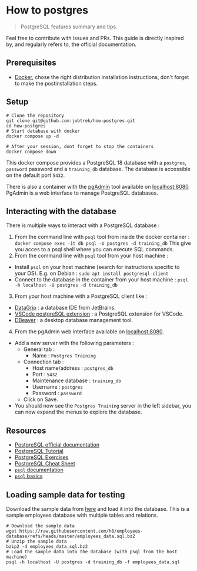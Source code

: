 # How to postgres

> PostgreSQL features summary and tips.

Feel free to contribute with issues and PRs.
This guide is directly inspired by, and regularly refers to,
the official documentation.

## Prerequisites

- [Docker](https://docs.docker.com/engine/install/), chose the right distribution installation instructions, don't forget to make the postinstallation steps.

## Setup

```shell
# Clone the repository
git clone git@github.com:jobtrek/how-postgres.git
cd how-postgres
# Start database with docker
docker compose up -d

# After your session, dont forget to stop the containers
docker compose down
```

This docker compose provides a PostgreSQL 18 database with a `postgres`, `password` password and a `training_db` database. The database is accessible on the default port `5432`.

There is also a container with the [pgAdmin](https://www.pgadmin.org/) tool available on [localhost:8080](http://localhost:8080). PgAdmin is a web interface to manage PostgreSQL databases.

## Interacting with the database

There is multiple ways to interact with a PostgreSQL database :

1. From the command line with `psql` tool from inside the docker container : `docker compose exec -it db psql -U postgres -d training_db` This give you acces to a psql shell where you can execute SQL commands.
2. From the command line with `psql` tool from your host machine :
  - Install `psql` on your host machine (search for instructions specific to your OS). E.g. on Debian : `sudo apt install postgresql-client`
  - Connect to the database in the container from your host machine : `psql -h localhost -U postgres -d training_db`
3. From your host machine with a PostgreSQL client like :
  - [DataGrip](https://www.jetbrains.com/datagrip/) : a database IDE from JetBrains.
  - [VSCode postgreSQL extension](https://marketplace.visualstudio.com/items?itemName=ms-ossdata.vscode-pgsql) : a PostgreSQL extension for VSCode.
  - [DBeaver](https://dbeaver.io/) : a desktop database management tool.
4. From the pgAdmin web interface available on [localhost:8080](http://localhost:8080).
  - Add a new server with the following parameters :
    - General tab :
      - Name : `Postgres Training`
    - Connection tab :
      - Host name/address : `postgres_db`
      - Port : `5432`
      - Maintenance database : `training_db`
      - Username : `postgres`
      - Password : `password`
    - Click on Save.
  - You should now see the `Postgres Training` server in the left sidebar, you can now expand the menus to explore the database.

## Resources

- [PostgreSQL official documentation](https://www.postgresql.org/docs/current/index.html)
- [PostgreSQL Tutorial](https://www.postgresqltutorial.com/)
- [PostgreSQL Exercises](https://pgexercises.com/)
- [PostgreSQL Cheat Sheet](https://www.tigerdata.com/learn/postgres-cheat-sheet)
- [`psql` documentation](https://www.postgresql.org/docs/current/app-psql.html#usage:~:text=ON_ERROR_STOP%20was%20set.-,Usage,-Connecting%20to%20a)
- [`psql` basics](https://hasura.io/blog/top-psql-commands-and-flags-you-need-to-know-postgresql)

## Loading sample data for testing

Download the sample data from [here](https://github.com/h8/employees-database) and load it into the database. This is a sample employees database with multiple tables and relations.

```shell
# Download the sample data
wget https://raw.githubusercontent.com/h8/employees-database/refs/heads/master/employees_data.sql.bz2
# Unzip the sample data
bzip2 -d employees_data.sql.bz2
# Load the sample data into the database (with psql from the host machine)
psql -h localhost -U postgres -d training_db -f employees_data.sql
```
